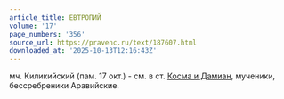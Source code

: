 ```yaml
---
article_title: ЕВТРОПИЙ
volume: '17'
page_numbers: '356'
source_url: https://pravenc.ru/text/187607.html
downloaded_at: '2025-10-13T12:16:43Z'
---
```


мч. Киликийский (пам. 17 окт.) - см. в ст. [Косма и Дамиан](<https://pravenc.ru/text/Косма и Дамиан.html>), мученики, бессребреники Аравийские.
